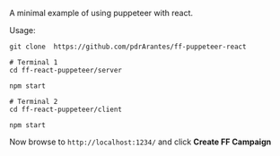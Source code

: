 A minimal example of using puppeteer with react. 


Usage:
```
git clone  https://github.com/pdrArantes/ff-puppeteer-react 

# Terminal 1
cd ff-react-puppeteer/server

npm start

# Terminal 2
cd ff-react-puppeteer/client

npm start
```

Now browse to `http://localhost:1234/` and click **Create FF Campaign**
